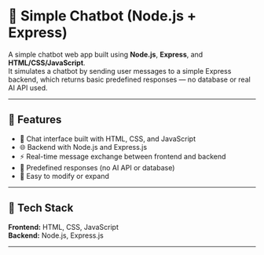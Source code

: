 # 💬 Simple Chatbot (Node.js + Express)

A simple chatbot web app built using **Node.js**, **Express**, and **HTML/CSS/JavaScript**.  
It simulates a chatbot by sending user messages to a simple Express backend, which returns basic predefined responses — no database or real AI API used.

---

## 🚀 Features
- 💭 Chat interface built with HTML, CSS, and JavaScript  
- 🌐 Backend with Node.js and Express.js  
- ⚡ Real-time message exchange between frontend and backend  
- 🔁 Predefined responses (no AI API or database)  
- 🧩 Easy to modify or expand  

---

## 🧰 Tech Stack
**Frontend:** HTML, CSS, JavaScript  
**Backend:** Node.js, Express.js  

---
